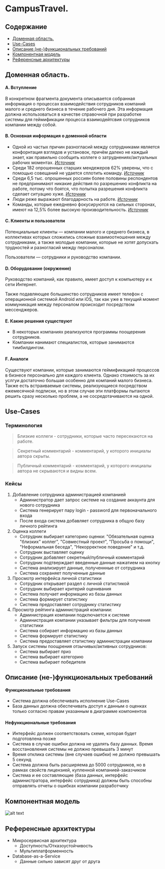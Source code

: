 # CampusTravel.
## Содержание
  * [Доменная область.](https://github.com/MaxTro91627/CampusTravel#доменная-область.)
  * [Use-Cases](https://github.com/Bopobywek/Soiree#use-cases)
  * [Описание (не-)функциональных требований](https://github.com/Bopobywek/Soiree#%D0%BE%D0%BF%D0%B8%D1%81%D0%B0%D0%BD%D0%B8%D0%B5-%D0%BD%D0%B5-%D1%84%D1%83%D0%BD%D0%BA%D1%86%D0%B8%D0%BE%D0%BD%D0%B0%D0%BB%D1%8C%D0%BD%D1%8B%D1%85-%D1%82%D1%80%D0%B5%D0%B1%D0%BE%D0%B2%D0%B0%D0%BD%D0%B8%D0%B9)
  * [Компонентная модель](https://github.com/Bopobywek/Soiree#компонентная-модель)
  * [Референсные архитектуры](https://github.com/Bopobywek/Soiree#референсные-архитектуры)

## Доменная область.

#### A. Вступление
В конкретном фрагмента документа описывается собранная информация о процессах взаимодействия сотрудников компаний малого и среднего бизнеса в течение рабочего дня. Эта информация должна использоваться в качестве справочной при разработке системы для геймификации процесса взаимодейтсвия сотрудников компании между собой.  
#### B. Основная информация о доменной области
* Одной из частых причин разногласий между сотрудниками является конфорнтация взглядов и установок, причём далеко не каждый знает, как правильно сообщить коллеге о затруднениях/актуальных рабочих моментах. [*Источник*](https://vc.ru/hr/121175-kak-izbezhat-konflikta-na-rabote-pravilno-obshchaytes)
* Среди 182 опрошенных старших мендежеров 62% уверены, что с помощью совещаний не удается сплотить команду. [*Источник*](https://www.rbc.ru/own_business/17/01/2018/5a5c76e19a79472b3d4128b0)
* Среди 6,5 тыс. опрошенных россиян более половины респондентов не предпринимают никакие действия по разрешению конфликта на работе, потому что боятся, что попытка разрешения конфликта сделает ситуацию хуже. [*Источник*](https://tass.ru/obschestvo/9890819)
* Люди реже выражают благодарность на работе. [*Источник*](https://vc.ru/hr/175515-12-prostyh-sposobov-uluchshit-komandnuyu-rabotu-na-rabochem-meste)
* Команды, которые ежедневно фокусируются на сильных сторонах, имеют на 12,5% более высокую производительность. [*Источник*](https://vc.ru/hr/175515-12-prostyh-sposobov-uluchshit-komandnuyu-rabotu-na-rabochem-meste)
#### C. Клиенты и пользователи
Потенциальные клиенты — компании малого и среднего бизнеса, в коллективах которых сложились сложные взаимоотношения между сотрудниками, а также молодые компании, которые не хотят допускать трудностей и разногласий между персоналом.

Пользователи — сотрудники и руководство компании.
#### D. Оборудование (окружение)
Руководство компаний, как правило, имеет доступ к компьютеру и к сети Интернет.

Также подавляющее большинство сотрудников имеет телефон с операционной системой Android или iOS, так как уже в текущий момент коммуникация между персоналом происходит посредством мессенджеров.
#### E. Какие решения существуют
* В некоторых компаниях реализуются программы поощерения сотрудников.
* Компании нанимают специалистов, которые занимаются тимбилдингом.
#### F. Аналоги
Существуют компании, которые занимаются геймификацией процессов в бизнесе персонально для каждого клиента. Однако стоимость за их услгуи достаточно большая особенно для компаний малого бизнеса. Также есть встраиваемые системы, реализующиеся посредством ежемесячной подписки, но в этом случае эти платформы пытаются решить сразу несколько проблем, а не сосредотачиваются на одной.


## Use-Cases

### Терминология
> Близкие коллеги - сотрудники, которые часто пересекаются на работе.

> Секретный комментарий - комментарий, у которого инициалы автора скрыты.

> Публичный комментарий - комментарий, у которого инициалы автора не скрываются и видны всем.

### Кейсы
1. Добавление сотрудника администрацией компанией
    * Администратор дает запрос системе на создание аккаунта для нового сотрудника
    * Система генерирует пару login - password для первоначального входа
    * После входа система добавляет сотрудника в общую базу личного рейтинга
2. Оценка коллеги
   * Сотрудник выбирает категорию оценки: "Обязательная оценка "близких" коллег", "Совместный проект", "Просьба о помощи", "Неформальная беседа", "Некорректное поведение" и т.д.
   * Сотрудник выставляет оценку 
   * Сотрудник добавляет секретный/публичный комментарий
   * Сотрудник подтверждает введенные данные нажатием на кнопку
   * Система анализирует данные, полученнные от сотрудника
   * Система сохраняет полученные данные
3. Просмотр интерфейса личной статистики
   * Сотрудник открывает раздел с личной статистикой
   * Сотрудник выбирает критерий оценивания
   * Система получает информацию из базы данных
   * Система формирует статистику
   * Система предоставляет сотруднику статистику
4. Просмотр рейтинга администраций компании:
   * Администрация компании подключается к системе
   * Администрация компании указывает фильтры для получения статистики
   * Система собирает информацию из базы данных
   * Система формирует статистику
   * Система предоставляет статистику администрации компании
5. Запуск системы поощрения отзычивых/активных сотрудников:
   * Система выбирает приз
   * Система выбирает категорию
   * Система выбирает победителя


## Описание (не-)функциональных требований

#### Функциональные требования
  * Система должна обеспечивать исполнение Use-Cases
  * База данных должна обеспечивать доступ к данным о оценках только согласно правам указанным в диаграмме компонентов
#### Нефункциональные требования 
  * Интерфейс должен соответствовать схеме, которая будет подготовлена позже
  * Система в случае ошибки должна не удалять базу данных. Время восстановления системы не должно превышать 3 минут
  * Время отклика системы (вне случаев ошибки) не должно превышать 5 секунд
  * Система должна быть расширяема до 5000 сотрудников, но в рамках свойств лицензией, купленной компанией-заказчиком
  * Система и ее составляющие (база данных, интерфейс администратора, интерфейс сотрудника) должны быть способны отправлять отчеты о ошибках компании разработчику



## Компонентная модель

![alt text](SoireeDiagram.png)

## Референсные архитектуры

* Микросервисная архитектура
    * Доступность/Отказоустойчивость
    * Мультиплатформенность
* Database-as-a-Service
    * Данные сильно зависят друг от друга
